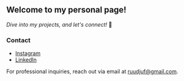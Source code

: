 ## Welcome to my personal page!
_Dive into my projects, and let's connect!_ 🤝

### Contact
- [Instagram](https://www.instagram.com/rudy_j3/)
- [LinkedIn](https://www.linkedin.com/in/r-j3/)

For professional inquiries, reach out via email at [ruudjuf@gmail.com](mailto:ruudjuf@gmail.com). 
